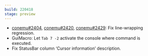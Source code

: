 ```yaml
---
build: 220418
stage: preview
---
```


* [conemu#2404](https://github.com/Maximus5/ConEmu/issues/2404), [conemu#2420](https://github.com/Maximus5/ConEmu/issues/2420), [conemu#2429](https://github.com/Maximus5/ConEmu/issues/2429): Fix line-wrapping regression.
* GuiMacro: Let `Tab 7 -2` activate the console where command is executed.
* Fix StatusBar column ‘Cursor information’ description.

